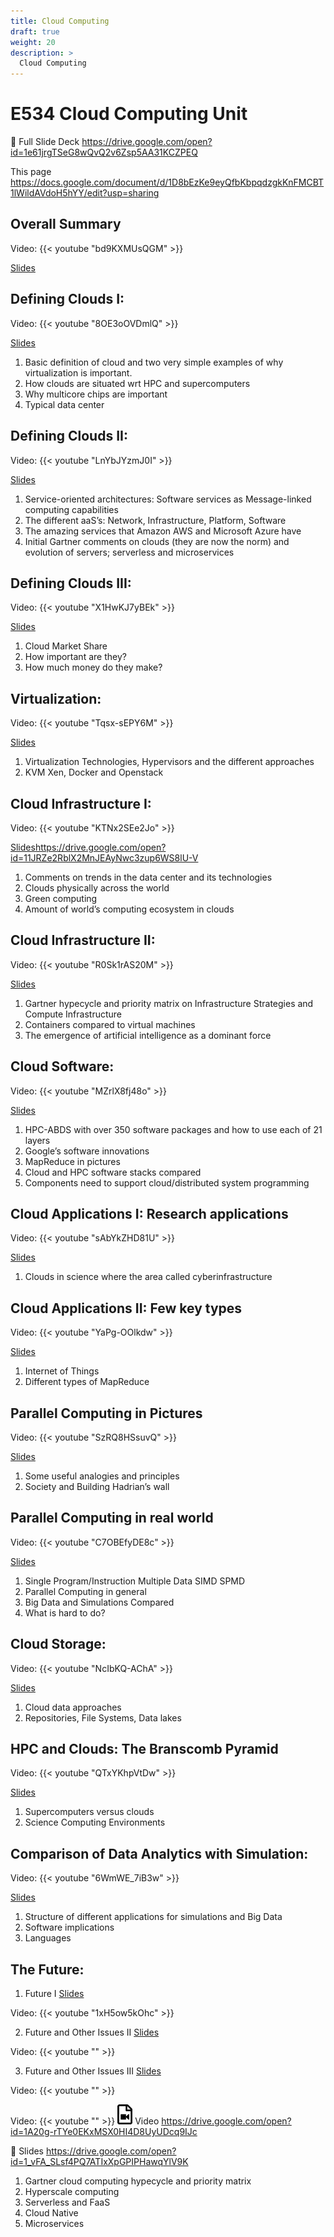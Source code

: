 ```yaml
---
title: Cloud Computing
draft: true
weight: 20
description: >
  Cloud Computing
---
```



# E534 Cloud Computing Unit

:orange_book: Full Slide Deck https://drive.google.com/open?id=1e61jrgTSeG8wQvQ2v6Zsp5AA31KCZPEQ

This page https://docs.google.com/document/d/1D8bEzKe9eyQfbKbpqdzgkKnFMCBT1lWildAVdoH5hYY/edit?usp=sharing

## Overall Summary

  Video: {{< youtube "bd9KXMUsQGM" >}}
  
  [Slides](https://drive.google.com/file/d/1_Vuv4dSs4MbbL0DzS99zV5ePap__bpXp/view?usp=sharing)


## Defining Clouds I:

  Video: {{< youtube "8OE3oOVDmlQ" >}}

  [Slides](https://drive.google.com/file/d/1AnHop8Qydz48ZyJ3r-w5qUwcIIAr-Co4/view?usp=sharing)

  1. Basic definition of cloud and two very simple examples of why virtualization is important.
  2. How clouds are situated wrt HPC and supercomputers
  3. Why multicore chips are important
  4. Typical data center


## Defining Clouds II:

  Video: {{< youtube "LnYbJYzmJ0I" >}}

  [Slides](https://drive.google.com/file/d/1wOmmARvK23Qe2tsE_ILozEUV-loeNglj/view?usp=sharing)
  
  1. Service-oriented architectures: Software services as Message-linked computing capabilities
  2. The different aaS’s: Network, Infrastructure, Platform, Software
  3. The amazing services that Amazon AWS and Microsoft Azure have
  4. Initial Gartner comments on clouds (they are now the norm) and evolution of servers; serverless and microservices


## Defining Clouds III:

  Video: {{< youtube "X1HwKJ7yBEk" >}}

  [Slides](https://drive.google.com/file/d/1egHTcJnjh9RU44fjZ79eyuZOo-2zjoHt/view?usp=sharing)

  1. Cloud Market Share
  2. How important are they?
  3. How much money do they make?


## Virtualization:
  
  Video: {{< youtube "Tqsx-sEPY6M" >}}

  [Slides](https://drive.google.com/file/d/1qFEUaXEj-Fqaf86pu52KUJ3Lu8iVxOHd/view?usp=sharing)

  1. Virtualization Technologies, Hypervisors and the different approaches
  2. KVM Xen, Docker and Openstack


## Cloud Infrastructure I:

  Video: {{< youtube "KTNx2SEe2Jo" >}}
    
  [Slides]()https://drive.google.com/open?id=11JRZe2RblX2MnJEAyNwc3zup6WS8lU-V

  1. Comments on trends in the data center and its technologies
  2. Clouds physically across the world
  3. Green computing
  4. Amount of world’s computing ecosystem in clouds


## Cloud Infrastructure II:

  Video: {{< youtube "R0Sk1rAS20M" >}}

  [Slides](https://drive.google.com/file/d/14MTMPqV7AmjQNT4_oDbcKNdzlArNkKyI/view?usp=sharing)

  1. Gartner hypecycle and priority matrix on Infrastructure Strategies and
  Compute Infrastructure
  2. Containers compared to virtual machines
  3. The emergence of artificial intelligence as a dominant force


## Cloud Software:

  Video: {{< youtube "MZrlX8fj48o" >}}

  [Slides](https://drive.google.com/file/d/11Zkysv-fGQDdWw-Mp4XZ7lCbnYQcrgil/view?usp=sharing)

  1. HPC-ABDS with over 350 software packages and how to use each of 21 layers
  2. Google’s software innovations
  3. MapReduce in pictures
  4. Cloud and HPC software stacks compared
  5. Components need to support cloud/distributed system programming


## Cloud Applications I: Research applications
  
  Video: {{< youtube "sAbYkZHD81U" >}}

  [Slides](https://drive.google.com/file/d/1BXnxRE4q5RmbKzqDsXUbCz38SyfCc8L2/view?usp=sharing)

  1. Clouds in science where the area called cyberinfrastructure


## Cloud Applications II: Few key types
  
  Video: {{< youtube "YaPg-OOlkdw" >}}
  
  [Slides](https://drive.google.com/file/d/1HwZhPSbS-NzIBzNcfXpV1rmFN6wq7oly/view?usp=sharing)

  1. Internet of Things
  2. Different types of MapReduce


##  Parallel Computing in Pictures
  
  Video: {{< youtube "SzRQ8HSsuvQ" >}}
  
  [Slides](https://drive.google.com/file/d/1S4G5bDkdifXIHU_TkprgK3E2AwiLtkjZ/view?usp=sharing)

  1. Some useful analogies and principles
  2. Society and Building Hadrian’s wall


## Parallel Computing in real world
  
  Video: {{< youtube "C7OBEfyDE8c" >}}
  
  [Slides](https://drive.google.com/file/d/1UfkrJlNUMWf7j6ooiOBscUB9CJ89_mTN/view?usp=sharing)

  1. Single Program/Instruction Multiple Data SIMD SPMD
  2. Parallel Computing in general
  3. Big Data and Simulations Compared
  4. What is hard to do?


## Cloud Storage:

  Video: {{< youtube "NcIbKQ-AChA" >}}

  [Slides](https://drive.google.com/file/d/1DC8av7f-3er0lEiPgOA4xO13Ya_7SaN8/view?usp=sharing)

  1. Cloud data approaches
  2. Repositories, File Systems, Data lakes


## HPC and Clouds: The Branscomb Pyramid
  
  Video: {{< youtube "QTxYKhpVtDw" >}}

  [Slides](https://drive.google.com/file/d/1KUL6rif0r7wpPydxbcN_hSOg5yRDWAG7/view?usp=sharing)

  1. Supercomputers versus clouds
  2. Science Computing Environments


## Comparison of Data Analytics with Simulation:

  Video: {{< youtube "6WmWE_7iB3w" >}} 

  [Slides](https://drive.google.com/file/d/1bzfjZtrXSvfq_dbWqPqrbxgduEwKTWSW/view?usp=sharing)

  1. Structure of different applications for simulations and Big Data
  2. Software implications
  3. Languages


## The Future:

  1. Future I [Slides]()
  
  Video: {{< youtube "1xH5ow5kOhc" >}}
  
  2. Future and Other Issues II [Slides]()
  
  Video: {{< youtube "" >}}
  
  3. Future and Other Issues III [Slides]()
  
  Video: {{< youtube "" >}}
  
 
  
  Video: {{< youtube "" >}}
  ![Video](/images/video.png) Video https://drive.google.com/open?id=1A20g-rTYe0EKxMSX0HI4D8UyUDcq9IJc

  :orange_book: Slides https://drive.google.com/open?id=1_vFA_SLsf4PQ7ATIxXpGPIPHawqYlV9K

  1. Gartner cloud computing hypecycle and priority matrix
  2. Hyperscale computing
  3. Serverless and FaaS
  4. Cloud Native
  5. Microservices
